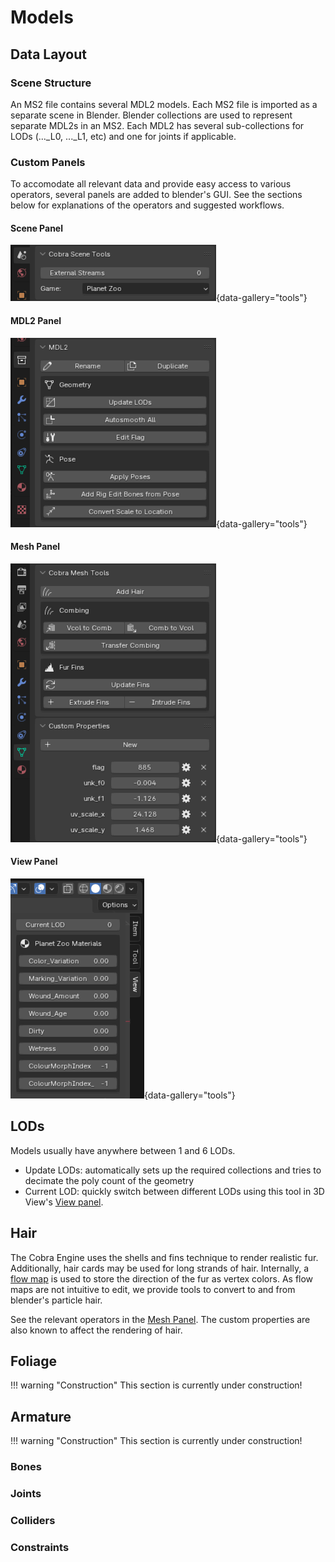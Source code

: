 # Models

## Data Layout

### Scene Structure

An MS2 file contains several MDL2 models. Each MS2 file is imported as a separate scene in Blender.
Blender collections are used to represent separate MDL2s in an MS2.
Each MDL2 has several sub-collections for LODs (..._L0, ..._L1, etc) and one for joints if applicable.

### Custom Panels

To accomodate all relevant data and provide easy access to various operators, several panels are added to blender's GUI. See the sections below for explanations of the operators and suggested workflows.

#### Scene Panel
![Scene Panel](images\cobra_scene_panel.png){data-gallery="tools"}

#### MDL2 Panel
![MDL2 Panel](images\cobra_mdl2_panel.png){data-gallery="tools"}

#### Mesh Panel
![Mesh Panel](images\cobra_mesh_panel.png){data-gallery="tools"}

#### View Panel
![View Panel](images\cobra_view_panel.png){data-gallery="tools"}

## LODs

Models usually have anywhere between 1 and 6 LODs.

- Update LODs: automatically sets up the required collections and tries to decimate the poly count of the geometry
- Current LOD: quickly switch between different LODs using this tool in 3D View's [View panel](#view-panel).

## Hair

The Cobra Engine uses the shells and fins technique to render realistic fur. Additionally, hair cards may be used for long strands of hair.
Internally, a [flow map](http://wiki.polycount.com/wiki/Flow_map) is used to store the direction of the fur as vertex colors. As flow maps are not intuitive to edit, we provide tools to convert to and from blender's particle hair.

See the relevant operators in the [Mesh Panel](#mesh-panel). The custom properties are also known to affect the rendering of hair.

## Foliage

!!! warning "Construction"
    This section is currently under construction!

## Armature

!!! warning "Construction"
    This section is currently under construction!

### Bones
### Joints
### Colliders
### Constraints